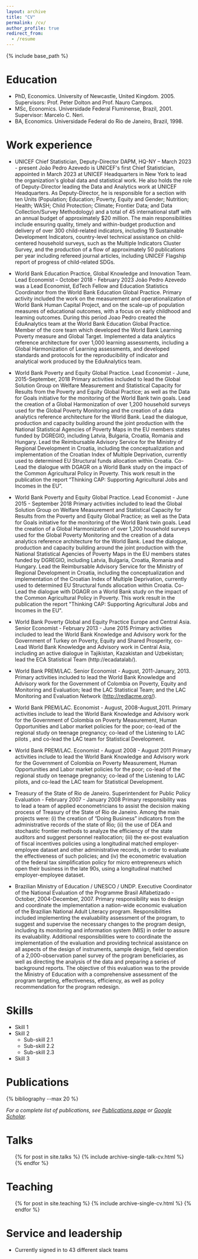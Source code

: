 ```yaml
---
layout: archive
title: "CV"
permalink: /cv/
author_profile: true
redirect_from:
  - /resume
---
```


{% include base_path %}

Education
======
* PhD, Economics. University of Newcastle, United Kingdom. 2005. Supervisors: Prof. Peter Dolton and Prof. Nauro Campos.
*	MSc, Economics. Universidade Federal Fluminense, Brazil, 2001. Supervisor: Marcelo C. Neri.
*	BA, Economics. Universidade Federal do Rio de Janeiro, Brazil, 1998. 


Work experience
======
* UNICEF Chief Statistician, Deputy-Director DAPM, HQ-NY – March 2023 - present
João Pedro Azevedo is UNICEF's first Chief Statistician, appointed in March 2023 at UNICEF Headquarters in New York to lead the organization's global data and statistical work. He also holds the role of Deputy-Director leading the Data and Analytics work at UNICEF Headquarters. As Deputy-Director, he is responsible for a section with ten Units (Population; Education; Poverty, Equity and Gender; Nutrition; Health; WASH; Child Protection; Climate; Frontier Data; and Data Collection/Survey Methodology) and a total of 45 international staff with an annual budget of approximately $20 million. The main responsibilities include ensuring quality, timely and within-budget production and delivery of over 300 child-related indicators, including 19 Sustainable Development Indicators, country-level technical assistance on child-centered household surveys, such as the Multiple Indicators Cluster Survey, and the production of a flow of approximately 50 publications per year including refereed journal articles, including UNICEF Flagship report of progress of child-related SDGs.

*	World Bank Education Practice, Global Knowledge and Innovation Team. Lead Economist – October 2018 -  February 2023
João Pedro Azevedo was a Lead Economist, EdTech Fellow and Education Statistics Coordinator from the World Bank Education Global Practice. Primary activity included the work on the measurement and operationalization of World Bank Human Capital Project, and on the scale-up of population measures of educational outcomes, with a focus on early childhood and learning outcomes. During this period Joao Pedro created the EduAnalytics team at the World Bank Education Global Practice. Member of the core team which developed the World Bank Learning Poverty measure and Global Target. Implemented a data analytics reference architecture for over 1,000 learning assessments, including a Global Harmonization of Learning assessments, and developed standards and protocols for the reproducibility of indicator and analytical work produced by the EduAnalytics team.

*	World Bank Poverty and Equity Global Practice. Lead Economist - June, 2015-September, 2018
Primary activities included to lead the Global Solution Group on Welfare Measurement and Statistical Capacity for Results from the Poverty and Equity Global Practice; as well as the Data for Goals initiative for the monitoring of the World Bank twin goals. Lead the creation of a Global Harmonization of over 1,200 household surveys used for the Global Poverty Monitoring and the creation of a data analytics reference architecture for the World Bank. Lead the dialogue, production and capacity building around the joint production with the National Statistical Agencies of Poverty Maps in the EU members states funded by DGREGIO, including Latvia, Bulgaria, Croatia, Romania and Hungary. Lead the Reimbursable Advisory Service for the Ministry of Regional Development in Croatia, including the conceptualization and implementation of the Croatian Index of Multiple Deprivation, currently used to determined EU Structural funds allocation within Croatia. Co-Lead the dialogue with DGAGR on a World Bank study on the impact of the Common Agricultural Policy in Poverty. This work result in the publication the report “Thinking CAP: Supporting Agricultural Jobs and Incomes in the EU”.

*	World Bank Poverty and Equity Global Practice. Lead Economist - June 2015 - September 2018
Primary activities included to lead the Global Solution Group on Welfare Measurement and Statistical Capacity for Results from the Poverty and Equity Global Practice; as well as the Data for Goals initiative for the monitoring of the World Bank twin goals. Lead the creation of a Global Harmonization of over 1,200 household surveys used for the Global Poverty Monitoring and the creation of a data analytics reference architecture for the World Bank. Lead the dialogue, production and capacity building around the joint production with the National Statistical Agencies of Poverty Maps in the EU members states funded by DGREGIO, including Latvia, Bulgaria, Croatia, Romania and Hungary. Lead the Reimbursable Advisory Service for the Ministry of Regional Development in Croatia, including the conceptualization and implementation of the Croatian Index of Multiple Deprivation, currently used to determined EU Structural funds allocation within Croatia. Co-Lead the dialogue with DGAGR on a World Bank study on the impact of the Common Agricultural Policy in Poverty. This work result in the publication the report "Thinking CAP: Supporting Agricultural Jobs and Incomes in the EU".

*	World Bank Poverty Global and Equity Practice Europe and Central Asia. Senior Economist - February 2013 - June 2015
Primary activities included to lead the World Bank Knowledge and Advisory work for the Government of Turkey on Poverty, Equity and Shared Prosperity, co-Lead World Bank Knowledge and Advisory work in Central Asia, including an active dialogue in Tajikistan, Kazakistan and Uzbekistan; lead the ECA Statistical Team (http://ecadatalab/).

*	World Bank PREM/LAC. Senior Economist - August, 2011-January, 2013.
Primary activities included to lead the World Bank Knowledge and Advisory work for the Government of Colombia on Poverty, Equity and Monitoring and Evaluation; lead the LAC Statistical Team; and the LAC Monitoring and Evaluation Network (http://redlacme.org/).

*	World Bank PREM/LAC. Economist - August, 2008-August,2011.
Primary activities include to lead the World Bank Knowledge and Advisory work for the Government of Colombia on Poverty Measurement, Human Opportunities and Labor market policies for the poor; co-lead of the regional study on teenage pregnancy; co-lead of the Listening to LAC pilots , and co-lead the LAC team for Statistical Development.

*	World Bank PREM/LAC. Economist - August 2008 - August 2011
Primary activities include to lead the World Bank Knowledge and Advisory work for the Government of Colombia on Poverty Measurement, Human Opportunities and Labor market policies for the poor; co-lead of the regional study on teenage pregnancy; co-lead of the Listening to LAC pilots, and co-lead the LAC team for Statistical Development.

*	Treasury of the State of Rio de Janeiro. Superintendent for Public Policy Evaluation - February 2007 - January 2008 
Primary responsibility was to lead a team of applied econometricians to assist the decision making process of Treasury of the State of Rio de Janeiro. Among the main projects were: (i) the creation of “Doing Business” indicators from the administrative records of the state of Rio; (ii) the use of DEA and stochastic frontier methods to analyze the efficiency of the state auditors and suggest personnel reallocation; (iii) the ex-post evaluation of fiscal incentives policies using a longitudinal matched employer-employee dataset and other administrative records, in order to evaluate the effectiveness of such policies; and (iv) the econometric evaluation of the federal tax simplification policy for micro entrepreneurs which open their business in the late 90s, using a longitudinal matched employer-employee dataset.

*	Brazilian Ministry of Education / UNESCO / UNDP. Executive Coordinator of the National Evaluation of the Programme Brasil Alfabetizado - October, 2004-December, 2007. 
Primary responsibility was to design and coordinate the implementation a nation-wide economic evaluation of the Brazilian National Adult Literacy program. Responsibilities included implementing the evaluability assessment of the program, to suggest and supervise the necessary changes to the program design, including its monitoring and information system (MIS) in order to assure its evaluability. Additional responsibilities were to coordinate the implementation of the evaluation and providing technical assistance on all aspects of the design of instruments, sample design, field operation of a 2,000-observation panel survey of the program beneficiaries, as well as directing the analysis of the data and preparing a series of background reports. The objective of this evaluation was to the provide the Ministry of Education with a comprehensive assessment of the program targeting, effectiveness, efficiency, as well as policy recommendation for the program redesign.

  
Skills
======
* Skill 1
* Skill 2
  * Sub-skill 2.1
  * Sub-skill 2.2
  * Sub-skill 2.3
* Skill 3

Publications
======
{% bibliography --max 20 %}

<p><em>For a complete list of publications, see <a href="{{ base_path }}/publications/">Publications page</a> or <a href="https://scholar.google.com/citations?user=lTKXA78AAAAJ">Google Scholar</a>.</em></p>
  
Talks
======
  <ul>{% for post in site.talks %}
    {% include archive-single-talk-cv.html %}
  {% endfor %}</ul>
  
Teaching
======
  <ul>{% for post in site.teaching %}
    {% include archive-single-cv.html %}
  {% endfor %}</ul>
  
Service and leadership
======
* Currently signed in to 43 different slack teams

